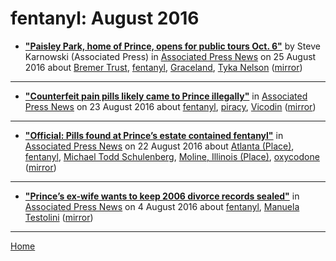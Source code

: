 # fentanyl: August 2016

 - [**"Paisley Park, home of Prince, opens for public tours Oct. 6"**](https://apnews.com/0d8c41adcd8946dfb5182d55d077cc09) by Steve Karnowski (Associated Press) in [Associated Press News](https://apnews.com/) on 25 August 2016 about [Bremer Trust](../../topics/bremer-trust/index.md), [fentanyl](../../topics/fentanyl/index.md), [Graceland](../../topics/graceland/index.md), [Tyka Nelson](../../topics/tyka-nelson/index.md) ([mirror](https://web.archive.org/web/*/https://apnews.com/0d8c41adcd8946dfb5182d55d077cc09))

----

 - [**"Counterfeit pain pills likely came to Prince illegally"**](https://apnews.com/f617a02222324bf3a06a0c7cbe15e3fd) in [Associated Press News](https://apnews.com/) on 23 August 2016 about [fentanyl](../../topics/fentanyl/index.md), [piracy](../../topics/piracy/index.md), [Vicodin](../../topics/vicodin/index.md) ([mirror](https://web.archive.org/web/*/https://apnews.com/f617a02222324bf3a06a0c7cbe15e3fd))

----

 - [**"Official: Pills found at Prince’s estate contained fentanyl"**](https://apnews.com/f2cb614f0e79404692d5582509874869) in [Associated Press News](https://apnews.com/) on 22 August 2016 about [Atlanta (Place)](../../topics/place/atlanta/index.md), [fentanyl](../../topics/fentanyl/index.md), [Michael Todd Schulenberg](../../topics/michael-todd-schulenberg/index.md), [Moline, Illinois (Place)](../../topics/place/moline-illinois/index.md), [oxycodone](../../topics/oxycodone/index.md) ([mirror](https://web.archive.org/web/*/https://apnews.com/f2cb614f0e79404692d5582509874869))

----

 - [**"Prince’s ex-wife wants to keep 2006 divorce records sealed"**](https://apnews.com/bf6e2876e5614884afb5e3775a127af3) in [Associated Press News](https://apnews.com/) on 4 August 2016 about [fentanyl](../../topics/fentanyl/index.md), [Manuela Testolini](../../topics/manuela-testolini/index.md) ([mirror](https://web.archive.org/web/*/https://apnews.com/bf6e2876e5614884afb5e3775a127af3))

----

[Home](./)
